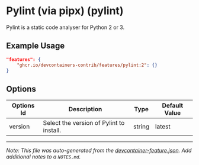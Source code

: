 

# Pylint (via pipx) (pylint)

Pylint is a static code analyser for Python 2 or 3.

## Example Usage

```json
"features": {
    "ghcr.io/devcontainers-contrib/features/pylint:2": {}
}
```

## Options

| Options Id | Description | Type | Default Value |
|-----|-----|-----|-----|
| version | Select the version of Pylint to install. | string | latest |



---

_Note: This file was auto-generated from the [devcontainer-feature.json](https://github.com/devcontainers-contrib/features/blob/main/src/pylint/devcontainer-feature.json).  Add additional notes to a `NOTES.md`._
